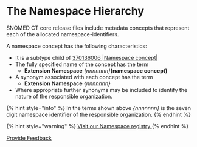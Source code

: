 # The Namespace Hierarchy

SNOMED CT core release files include metadata concepts that represent each of the allocated namespace-identifiers.

A namespace concept has the following characteristics:

* It is a subtype child of [370136006 |Namespace concept|](http://snomed.info/id/370136006)
* The fully specified name of the concept has the term
  * **Extension Namespace** _{nnnnnnn}_**(namespace concept)**
* A synonym associated with each concept has the term
  * **Extension Namespace** _{nnnnnnn}_
* Where appropriate further synonyms may be included to identify the nature of the responsible organization.

{% hint style="info" %}
In the terms shown above _{nnnnnnn}_ is the seven digit namespace identifier of the responsible organization.
{% endhint %}

{% hint style="warning" %}
[Visit our Namespace registry ](https://cis.ihtsdotools.org/info)
{% endhint %}






<a href="https://docs.google.com/forms/d/e/1FAIpQLScTmbZIf0UEQwYDkY27EEWBkaiYkHSbR0_9DmFrMLXoQLyL7Q/viewform?usp=pp_url&entry.1767247133=Release+File+Specification&entry.670899847=The%20Namespace%20Hierarchy" class="button primary">Provide Feedback</a>
